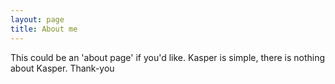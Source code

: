 ```yaml
---
layout: page
title: About me 
---
```


This could be an 'about page' if you'd like. Kasper is simple, there is nothing about Kasper.
Thank-you

